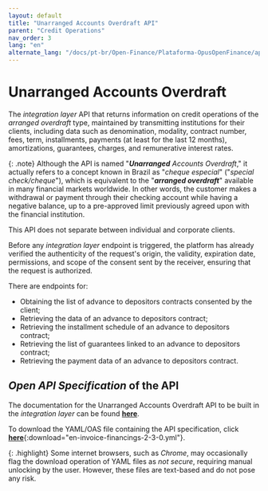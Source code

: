 ```yaml
---
layout: default
title: "Unarranged Accounts Overdraft API"
parent: "Credit Operations"
nav_order: 3
lang: "en"
alternate_lang: "/docs/pt-br/Open-Finance/Plataforma-OpusOpenFinance/apis/Adiantamento"
---
```


# Unarranged Accounts Overdraft

The *integration layer* API that returns information on credit operations of the *arranged overdraft* type, maintained by transmitting institutions for their clients, including data such as denomination, modality, contract number, fees, term, installments, payments (at least for the last 12 months), amortizations, guarantees, charges, and remunerative interest rates.

{: .note}
Although the API is named "***Unarranged*** *Accounts Overdraft*," it actually refers to a concept known in Brazil as "*cheque especial*" ("*special check/cheque*"), which is equivalent to the "***arranged overdraft***" available in many financial markets worldwide. In other words, the customer makes a withdrawal or payment through their checking account while having a negative balance, up to a pre-approved limit previously agreed upon with the financial institution.

This API does not separate between individual and corporate clients.

Before any *integration layer* endpoint is triggered, the platform has already verified the authenticity of the request's origin, the validity, expiration date, permissions, and scope of the consent sent by the receiver, ensuring that the request is authorized.

There are endpoints for:

- Obtaining the list of advance to depositors contracts consented by the client;
- Retrieving the data of an advance to depositors contract;
- Retrieving the installment schedule of an advance to depositors contract;
- Retrieving the list of guarantees linked to an advance to depositors contract;
- Retrieving the payment data of an advance to depositors contract.

## *Open API Specification* of the API

The documentation for the Unarranged Accounts Overdraft API to be built in the *integration layer* can be found [**here**][API-Adiantamento].

To download the YAML/OAS file containing the API specification, click [**here**](en-invoice-financings-2-3-0.yml){:download="en-invoice-financings-2-3-0.yml"}.

{: .highlight}
Some internet browsers, such as *Chrome*, may occasionally flag the download operation of YAML files as *not secure*, requiring manual unlocking by the user. However, these files are text-based and do not pose any risk.

[API-Adiantamento]: ../../../../swagger-ui/index.html?api=en-Adiantamento
